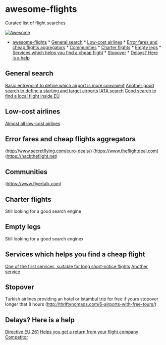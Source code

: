 # awesome-flights
Curated list of flight searches

[![Awesome](https://awesome.re/badge.svg)](https://awesome.re)

   * [awesome-flights](#awesome-flights)
    * [General search](#general-search)
    * [Low-cost airlines](#low-cost-airlines)
    * [Error fares and cheap flights aggregators](#error-fares-and-cheap-flights-aggregators)
    * [Communities](#communities)
    * [Charter flights](#charter-flights)
    * [Empty legs](#empty-legs)
    * [Services which helps you find a cheap flight](#services-which-helps-you-find-a-cheap-flight)
    * [Stopover](#stopover)
    * [Delays? Here is a help](#delays-here-is-a-help)

## General search
[Basic entrypoint to define which airport is more convinient](https://www.google.com/flights/)
[Another good search to define a starting and target airports](https://kiwi.com)
[IATA search](http://matrix.itasoftware.com/)
[Good search to find a local flight inside EU](http://adioso.com)

## Low-cost airlines
[Almost all low-cost airlines](http://www.azair.eu/)

## Error fares and cheap flights aggregators
(http://www.secretflying.com/euro-deals/)
(https://www.theflightdeal.com)
(https://hacktheflight.net)

## Communities
(https://www.flyertalk.com)

## Charter flights
Still looking for a good search engine

## Empty legs
Still looking for a good search enginex

## Services which helps you find a cheap flight
[One of the first services, suitable for long short-notice flights](https://flightfox.com/)
[Another service](http://flystein.com)

## Stopover

Turkish airlines providing an hotel or Istambul trip for free if yours stopover longer that 8 hours
(http://thriftynomads.com/6-airports-with-free-tours/)

## Delays? Here is a help

[Directive EU 261](https://en.wikipedia.org/wiki/Flight_Compensation_Regulation_261/2004)
[Helps you get a return from your flight company](https://airhelp.com)
[Competitor](https://www.fairplane.de/)
